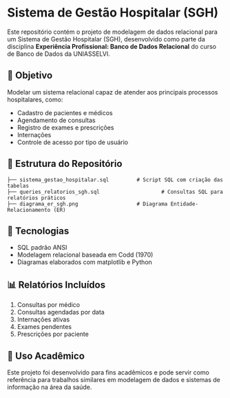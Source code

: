 # Sistema de Gestão Hospitalar (SGH)

Este repositório contém o projeto de modelagem de dados relacional para um Sistema de Gestão Hospitalar (SGH), desenvolvido como parte da disciplina **Experiência Profissional: Banco de Dados Relacional** do curso de Banco de Dados da UNIASSELVI.

## 📌 Objetivo

Modelar um sistema relacional capaz de atender aos principais processos hospitalares, como:
- Cadastro de pacientes e médicos
- Agendamento de consultas
- Registro de exames e prescrições
- Internações
- Controle de acesso por tipo de usuário

## 📁 Estrutura do Repositório

```
├── sistema_gestao_hospitalar.sql         # Script SQL com criação das tabelas
├── queries_relatorios_sgh.sql                    # Consultas SQL para relatórios práticos
├── diagrama_er_sgh.png                   # Diagrama Entidade-Relacionamento (ER)
```

## 🧠 Tecnologias

- SQL padrão ANSI
- Modelagem relacional baseada em Codd (1970)
- Diagramas elaborados com matplotlib e Python

## 📊 Relatórios Incluídos

1. Consultas por médico
2. Consultas agendadas por data
3. Internações ativas
4. Exames pendentes
5. Prescrições por paciente

## 📎 Uso Acadêmico

Este projeto foi desenvolvido para fins acadêmicos e pode servir como referência para trabalhos similares em modelagem de dados e sistemas de informação na área da saúde.